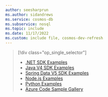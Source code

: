 ```yaml
---
author: seesharprun
ms.author: sidandrews
ms.service: cosmos-db
ms.subservice: nosql
ms.topic: include
ms.date: 11/17/2022
ms.custom: include file, cosmos-dev-refresh
---
```


> [!div class="op_single_selector"]
>
> - [.NET SDK Examples](../samples-dotnet.md)
> - [Java V4 SDK Examples](../samples-java.md)
> - [Spring Data V5 SDK Examples](../samples-java-spring-data.md)
> - [Node.js Examples](../samples-nodejs.md)
> - [Python Examples](../samples-python.md)
> - [Azure Code Sample Gallery](https://azure.microsoft.com/resources/samples/?sort=0&service=cosmos-db)
>
